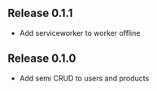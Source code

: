 ## Release 0.1.1

- Add serviceworker to worker offline

## Release 0.1.0

- Add semi CRUD to users and products
